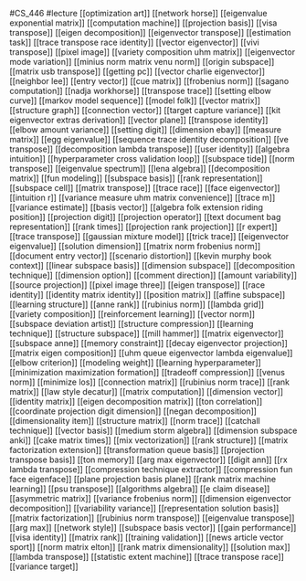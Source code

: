 #CS_446
#lecture
[[optimization art]]
[[network horse]]
[[eigenvalue exponential matrix]]
[[computation machine]]
[[projection basis]]
[[visa transpose]]
[[eigen decomposition]]
[[eigenvector transpose]]
[[estimation task]]
[[trace transpose race identity]]
[[vector eigenvector]]
[[vivi transpose]]
[[pixel image]]
[[variety composition uhm matrix]]
[[eigenvector mode variation]]
[[minius norm matrix venu norm]]
[[origin subspace]]
[[matrix usb transpose]]
[[getting pc]]
[[vector charlie eigenvector]]
[[neighbor lee]]
[[entry vector]]
[[cue matrix]]
[[frobenius norm]]
[[sagano computation]]
[[nadja workhorse]]
[[transpose trace]]
[[setting elbow curve]]
[[markov model sequence]]
[[model folk]]
[[vector matrix]]
[[structure graph]]
[[connection vector]]
[[target capture variance]]
[[kit eigenvector extras derivation]]
[[vector plane]]
[[transpose identity]]
[[elbow amount variance]]
[[setting digit]]
[[dimension ebay]]
[[measure matrix]]
[[egg eigenvalue]]
[[sequence trace identity decomposition]]
[[ve transpose]]
[[decomposition lambda transpose]]
[[user identity]]
[[algebra intuition]]
[[hyperparameter cross validation loop]]
[[subspace tide]]
[[norm transpose]]
[[eigenvalue spectrum]]
[[lena algebra]]
[[decomposition matrix]]
[[fun modeling]]
[[subspace basis]]
[[rank representation]]
[[subspace cell]]
[[matrix transpose]]
[[trace race]]
[[face eigenvector]]
[[intuition r]]
[[variance measure uhm matrix convenience]]
[[trace m]]
[[variance estimate]]
[[basis vector]]
[[algebra folk extension riding position]]
[[projection digit]]
[[projection operator]]
[[text document bag representation]]
[[rank times]]
[[projection rank projection]]
[[r expert]]
[[trace transpose]]
[[gaussian mixture model]]
[[trick trace]]
[[eigenvector eigenvalue]]
[[solution dimension]]
[[matrix norm frobenius norm]]
[[document entry vector]]
[[scenario distortion]]
[[kevin murphy book context]]
[[linear subspace basis]]
[[dimension subspace]]
[[decomposition technique]]
[[dimension option]]
[[comment direction]]
[[amount variability]]
[[source projection]]
[[pixel image three]]
[[eigen transpose]]
[[race identity]]
[[identity matrix identity]]
[[position matrix]]
[[affine subspace]]
[[learning structure]]
[[anne rank]]
[[rubinius norm]]
[[lambda grid]]
[[variety composition]]
[[reinforcement learning]]
[[vector norm]]
[[subspace deviation artist]]
[[structure compression]]
[[learning technique]]
[[structure subspace]]
[[mill hammer]]
[[matrix eigenvector]]
[[subspace anne]]
[[memory constraint]]
[[decay eigenvector projection]]
[[matrix eigen composition]]
[[uhm queue eigenvector lambda eigenvalue]]
[[elbow criterion]]
[[modeling weight]]
[[learning hyperparameter]]
[[minimization maximization formation]]
[[tradeoff compression]]
[[venus norm]]
[[minimize los]]
[[connection matrix]]
[[rubinius norm trace]]
[[rank matrix]]
[[law style decatur]]
[[matrix computation]]
[[dimension vector]]
[[identity matrix]]
[[eigen decomposition matrix]]
[[ton correlation]]
[[coordinate projection digit dimension]]
[[negan decomposition]]
[[dimensionality item]]
[[structure matrix]]
[[norm trace]]
[[catchall technique]]
[[vector basis]]
[[medium storm algebra]]
[[dimension subspace anki]]
[[cake matrix times]]
[[mix vectorization]]
[[rank structure]]
[[matrix factorization extension]]
[[transformation queue basis]]
[[projection transpose basis]]
[[ton memory]]
[[arg max eigenvector]]
[[digit ann]]
[[rx lambda transpose]]
[[compression technique extractor]]
[[compression fun face eigenface]]
[[plane projection basis plane]]
[[rank matrix machine learning]]
[[psu transpose]]
[[algorithms algebra]]
[[e claim disease]]
[[asymmetric matrix]]
[[variance frobenius norm]]
[[dimension eigenvector decomposition]]
[[variability variance]]
[[representation solution basis]]
[[matrix factorization]]
[[rubinius norm transpose]]
[[eigenvalue transpose]]
[[arg max]]
[[network style]]
[[subspace basis vector]]
[[gain performance]]
[[visa identity]]
[[matrix rank]]
[[training validation]]
[[news article vector sport]]
[[norm matrix elton]]
[[rank matrix dimensionality]]
[[solution max]]
[[lambda transpose]]
[[statistic extent machine]]
[[trace transpose race]]
[[variance target]]
